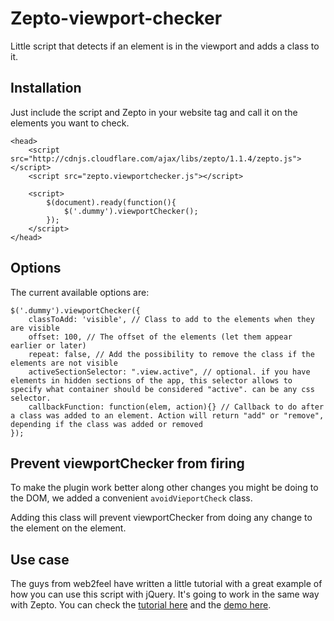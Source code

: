 Zepto-viewport-checker
=======================

Little script that detects if an element is in the viewport and adds a class to it.

Installation
------------
Just include the script and Zepto in your website <head> tag and call it on the elements you want to check.
```code
<head>
    <script src="http://cdnjs.cloudflare.com/ajax/libs/zepto/1.1.4/zepto.js"></script>
    <script src="zepto.viewportchecker.js"></script>

    <script>
        $(document).ready(function(){
            $('.dummy').viewportChecker();
        });
    </script>
</head>
```

Options
-------
The current available options are:
```code
$('.dummy').viewportChecker({
    classToAdd: 'visible', // Class to add to the elements when they are visible
    offset: 100, // The offset of the elements (let them appear earlier or later)
    repeat: false, // Add the possibility to remove the class if the elements are not visible
    activeSectionSelector: ".view.active", // optional. if you have elements in hidden sections of the app, this selector allows to specify what container should be considered "active". can be any css selector.
    callbackFunction: function(elem, action){} // Callback to do after a class was added to an element. Action will return "add" or "remove", depending if the class was added or removed
});
```

Prevent viewportChecker from firing
-------
To make the plugin work better along other changes you might be doing to the DOM, we added a convenient `avoidVieportCheck` class.

Adding this class will prevent viewportChecker from doing any change to the element on the element.


Use case
--------
The guys from web2feel have written a little tutorial with a great example of how you can use this script with jQuery. It's going to work in the same way with Zepto.
You can check the [tutorial here](http://www.web2feel.com/tutorial-for-animated-scroll-loading-effects-with-animate-css-and-jquery/) and the [demo here](http://web2feel.com/freeby/scroll-effects/index.html).
 
